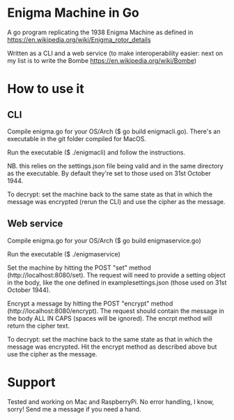 # Enigma Machine in Go
A go program replicating the 1938 Enigma Machine as defined in https://en.wikipedia.org/wiki/Enigma_rotor_details

Written as a CLI and a web service (to make interoperability easier: next on my list is to write the Bombe https://en.wikipedia.org/wiki/Bombe)

# How to use it
## CLI
Compile enigma.go for your OS/Arch ($ go build enigmacli.go). There's an executable in the git folder compiled for MacOS.

Run the executable ($ ./enigmacli) and follow the instructions.

NB. this relies on the settings.json file being valid and in the same directory as the executable. By default they're set to those used on 31st October 1944.

To decrypt: set the machine back to the same state as that in which the message was encrypted (rerun the CLI) and use the cipher as the message.

## Web service
Compile enigma.go for your OS/Arch ($ go build enigmaservice.go)

Run the executable ($ ./enigmaservice)

Set the machine by hitting the POST "set" method (http://localhost:8080/set). The request will need to provide a setting object in the body, like the one defined in examplesettings.json (those used on 31st October 1944).

Encrypt a message by hitting the POST "encrypt" method (http://localhost:8080/encrypt). The request should contain the message in the body ALL IN CAPS (spaces will be ignored). The encrpt method will return the cipher text.

To decrypt: set the machine back to the same state as that in which the message was encrypted. Hit the encrypt method as described above but use the cipher as the message.

# Support
Tested and working on Mac and RaspberryPi. No error handling, I know, sorry! Send me a message if you need a hand.
